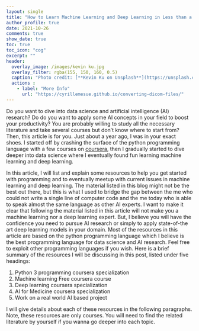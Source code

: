 ```yaml
--- 
layout: single
title: "How to Learn Machine Learning and Deep Learning in Less than a Year, with Little to no Programming Background"
author_profile: true
date: 2021-10-26
comments: true
show_date: true
toc: true
toc_icon: "cog"
excerpt: ""
header:
  overlay_image: /images/kevin ku.jpg
  overlay_filter: rgba(155, 150, 160, 0.5)
  caption: "Photo credit: [**Kevin Ku on Unsplash**](https://unsplash.com/s/photos/deep-learning)"
  actions : 
    - label: "More Info"
      url: "https://cyrillemesue.github.io/converting-dicom-files/"
--- 
```


Do you want to dive into data science and artificial intelligence (AI) research? Do do you want to apply some AI concepts in your field to boost your productivity? You are probably willing to study all the necessary literature and take several courses but don’t know where to start from? Then, this article is for you.
Just about a year ago, I was in your exact shoes. I started off by crashing the surface of the python programming language with a few courses on [coursera](https://www.coursera.org/), then I gradually started to dive deeper into data science where I eventually found fun learning machine learning and deep learning.   

In this article, I will list and explain some resources to help you get started with programming and to eventually meetup with current issues in machine learning and deep learning.
The material listed in this blog might not be the best out there, but this is what I used to bridge the gap between the me who could not write a single line of computer code and the me today who is able to speak almost the same language as other AI experts.
I want to make it clear that following the material listed in this article will not make you a machine learning nor a deep learning expert. But, I believe you will have the confidence you need to pursue AI research or simply to apply state-of-the art deep learning models in your domain.
Most of the resources in this article are based on the python programming language which I believe is the best programming language for data science and AI research. Feel free to exploit other programming languages if you wish.
Here is a brief summary of the resources I will be discussing in this post, listed under five headings:

1. Python 3 programming coursera specialization  
2. Machine learning Free coursera course
3. Deep learning coursera specialization
4. AI for Medicine coursera specialization
5. Work on a real world AI based project

I will give details about each of these resources in the following paragraphs. Note, these resources are only courses. You will need to find the related literature by yourself if you wanna go deeper into each topic.
